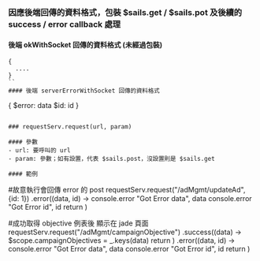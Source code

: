 ### 因應後端回傳的資料格式，包裝 $sails.get / $sails.pot 及後續的 success / error callback 處理

#### 後端 okWithSocket 回傳的資料格式 (未經過包裝)
```
{
  ....
}
``
#### 後端 serverErrorWithSocket 回傳的資料格式
```
{
  $error: data
  $id: id
}
```

### requestServ.request(url, param)

#### 參數
- url: 要呼叫的 url
- param: 參數；如有設置，代表 $sails.post，沒設置則是 $sails.get

#### 範例
```
#故意執行會回傳 error 的 post
requestServ.request("/adMgmt/updateAd", {id: 1})
.error((data, id) ->
  console.error "Got Error data", data
  console.error "Got Error id", id
  return
)

#成功取得 objective 例表後 顯示在 jade 頁面
requestServ.request("/adMgmt/campaignObjective")
.success((data) ->
  $scope.campaignObjectives = _.keys(data)
  return
)
.error((data, id) ->
  console.error "Got Error data", data
  console.error "Got Error id", id
  return
)
```
